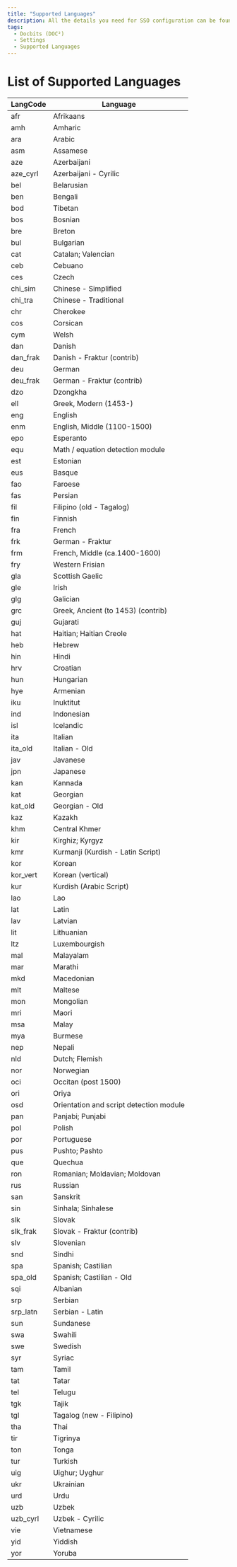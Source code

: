 ```yaml
---
title: "Supported Languages"
description: All the details you need for SSO configuration can be found in SSO Service Provider Settings of Docbits (DOC²). From needed Entity ID, SSO URL to the Certificate.
tags:
  - Docbits (DOC²)
  - Settings
  - Supported Languages
---
```


# List of Supported Languages

**LangCode**|**Language**
-----|----- 
afr|Afrikaans
amh|Amharic
ara|Arabic
asm|Assamese
aze|Azerbaijani
aze\_cyrl|Azerbaijani - Cyrilic
bel|Belarusian
ben|Bengali
bod|Tibetan
bos|Bosnian
bre|Breton
bul|Bulgarian
cat|Catalan; Valencian
ceb|Cebuano
ces|Czech
chi\_sim|Chinese - Simplified
chi\_tra|Chinese - Traditional
chr|Cherokee
cos|Corsican
cym|Welsh
dan|Danish
dan\_frak|Danish - Fraktur (contrib)
deu|German
deu\_frak|German - Fraktur (contrib)
dzo|Dzongkha
ell|Greek, Modern (1453-)
eng|English
enm|English, Middle (1100-1500)
epo|Esperanto
equ|Math / equation detection module
est|Estonian
eus|Basque
fao|Faroese
fas|Persian
fil|Filipino (old - Tagalog)
fin|Finnish
fra|French
frk|German - Fraktur
frm|French, Middle (ca.1400-1600)
fry|Western Frisian
gla|Scottish Gaelic
gle|Irish
glg|Galician
grc|Greek, Ancient (to 1453) (contrib)
guj|Gujarati
hat|Haitian; Haitian Creole
heb|Hebrew
hin|Hindi
hrv|Croatian
hun|Hungarian
hye|Armenian
iku|Inuktitut
ind|Indonesian
isl|Icelandic
ita|Italian
ita\_old|Italian - Old
jav|Javanese
jpn|Japanese
kan|Kannada
kat|Georgian
kat\_old|Georgian - Old
kaz|Kazakh
khm|Central Khmer
kir|Kirghiz; Kyrgyz
kmr|Kurmanji (Kurdish - Latin Script)
kor|Korean
kor\_vert|Korean (vertical)
kur|Kurdish (Arabic Script)
lao|Lao
lat|Latin
lav|Latvian
lit|Lithuanian
ltz|Luxembourgish
mal|Malayalam
mar|Marathi
mkd|Macedonian
mlt|Maltese
mon|Mongolian
mri|Maori
msa|Malay
mya|Burmese
nep|Nepali
nld|Dutch; Flemish
nor|Norwegian
oci|Occitan (post 1500)
ori|Oriya
osd|Orientation and script detection module
pan|Panjabi; Punjabi
pol|Polish
por|Portuguese
pus|Pushto; Pashto
que|Quechua
ron|Romanian; Moldavian; Moldovan
rus|Russian
san|Sanskrit
sin|Sinhala; Sinhalese
slk|Slovak
slk\_frak|Slovak - Fraktur (contrib)
slv|Slovenian
snd|Sindhi
spa|Spanish; Castilian
spa\_old|Spanish; Castilian - Old
sqi|Albanian
srp|Serbian
srp\_latn|Serbian - Latin
sun|Sundanese
swa|Swahili
swe|Swedish
syr|Syriac
tam|Tamil
tat|Tatar
tel|Telugu
tgk|Tajik
tgl|Tagalog (new - Filipino)
tha|Thai
tir|Tigrinya
ton|Tonga
tur|Turkish
uig|Uighur; Uyghur
ukr|Ukrainian
urd|Urdu
uzb|Uzbek
uzb\_cyrl|Uzbek - Cyrilic
vie|Vietnamese
yid|Yiddish
yor|Yoruba
